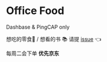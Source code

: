 # Office Food

Dashbase & PingCAP only

想吃的零食🍦 / 想看的书 📚 请提 [issue](https://github.com/WPH95/office-food/issues) 👈

每周二会下单 **优先京东** 
